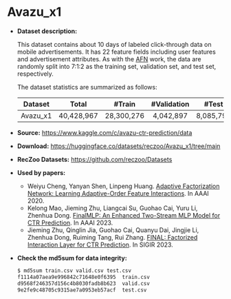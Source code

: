 # Avazu_x1

+ **Dataset description:**

  This dataset contains about 10 days of labeled click-through data on mobile advertisements. It has 22 feature fields including user features and advertisement attributes. As with the [AFN](https://ojs.aaai.org/index.php/AAAI/article/view/5768) work, the data are randomly split into 7:1:2 as the training set, validation set, and test set, respectively. 

  The dataset statistics are summarized as follows:

  | Dataset  | Total | #Train | #Validation | #Test | 
  | :--------: | :-----: |:-----: | :----------: | :----: | 
  | Avazu_x1 |  40,428,967     | 28,300,276   |  4,042,897     |  8,085,794    |     

+ **Source:** https://www.kaggle.com/c/avazu-ctr-prediction/data
+ **Download:** https://huggingface.co/datasets/reczoo/Avazu_x1/tree/main
+ **RecZoo Datasets:** https://github.com/reczoo/Datasets

+ **Used by papers:** 
    - Weiyu Cheng, Yanyan Shen, Linpeng Huang. [Adaptive Factorization Network: Learning Adaptive-Order Feature Interactions](https://ojs.aaai.org/index.php/AAAI/article/view/5768). In AAAI 2020.
    - Kelong Mao, Jieming Zhu, Liangcai Su, Guohao Cai, Yuru Li, Zhenhua Dong. [FinalMLP: An Enhanced Two-Stream MLP Model for CTR Prediction](https://arxiv.org/abs/2304.00902). In AAAI 2023.
    - Jieming Zhu, Qinglin Jia, Guohao Cai, Quanyu Dai, Jingjie Li, Zhenhua Dong, Ruiming Tang, Rui Zhang. [FINAL: Factorized Interaction Layer for CTR Prediction](https://dl.acm.org/doi/10.1145/3539618.3591988). In SIGIR 2023.

+ **Check the md5sum for data integrity:**
    ```bash
    $ md5sum train.csv valid.csv test.csv
    f1114a07aea9e996842c71648e0f6395  train.csv
    d9568f246357d156c4b8030fadb8b623  valid.csv
    9e2fe9c48705c9315ae7a0953eb57acf  test.csv
    ```
